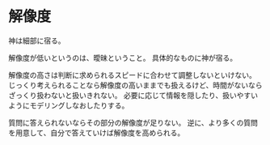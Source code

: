 # 解像度

神は細部に宿る。

解像度が低いというのは、曖昧ということ。
具体的なものに神が宿る。

解像度の高さは判断に求められるスピードに合わせて調整しないといけない。
じっくり考えられることなら解像度の高いままでも扱えるけど、時間がないならざっくり扱わないと扱いきれない。
必要に応じて情報を隠したり、扱いやすいようにモデリングしなおしたりする。

質問に答えられないならその部分の解像度が足りない。
逆に、より多くの質問を用意して、自分で答えていけば解像度を高められる。
